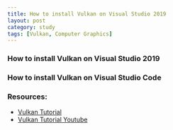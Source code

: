 ```yaml
---
title: How to install Vulkan on Visual Studio 2019
layout: post
category: study
tags: [Vulkan, Computer Graphics]
---
```


### How to install Vulkan on Visual Studio 2019


### How to install Vulkan on Visual Studio Code 

### Resources:
- [Vulkan Tutorial](https://vulkan-tutorial.com/Development_environment)
- [Vulkan Tutorial Youtube](https://www.youtube.com/watch?v=lr93-_cC8v4&list=PL8327DO66nu9qYVKLDmdLW_84-yE4auCR&index=2&ab_channel=BrendanGalea)